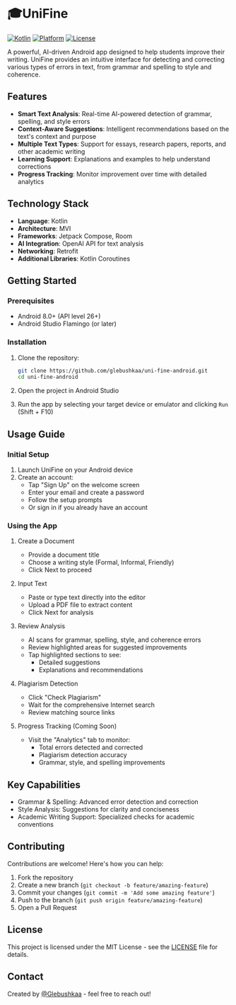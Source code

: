 # 🎓UniFine

[![Kotlin](https://img.shields.io/badge/Kotlin-1.9.0-purple.svg)](https://kotlinlang.org/)
[![Platform](https://img.shields.io/badge/Platform-Android-green.svg)](https://www.android.com/)
[![License](https://img.shields.io/badge/License-MIT-blue.svg)](LICENSE)

A powerful, AI-driven Android app designed to help students improve their writing. UniFine provides an intuitive interface for detecting and correcting various types of errors in text, from grammar and spelling to style and coherence.

## Features

* **Smart Text Analysis**: Real-time AI-powered detection of grammar, spelling, and style errors
* **Context-Aware Suggestions**: Intelligent recommendations based on the text's context and purpose
* **Multiple Text Types**: Support for essays, research papers, reports, and other academic writing
* **Learning Support**: Explanations and examples to help understand corrections
* **Progress Tracking**: Monitor improvement over time with detailed analytics

## Technology Stack

* **Language**: Kotlin
* **Architecture**: MVI
* **Frameworks**: Jetpack Compose, Room
* **AI Integration**: OpenAI API for text analysis
* **Networking**: Retrofit
* **Additional Libraries**: Kotlin Coroutines

## Getting Started

### Prerequisites

* Android 8.0+ (API level 26+)
* Android Studio Flamingo (or later)

### Installation

1. Clone the repository:
   ```bash
   git clone https://github.com/glebushkaa/uni-fine-android.git
   cd uni-fine-android
   ```

2. Open the project in Android Studio

3. Run the app by selecting your target device or emulator and clicking `Run` (Shift + F10)

## Usage Guide

### Initial Setup

1. Launch UniFine on your Android device
2. Create an account:
   * Tap "Sign Up" on the welcome screen
   * Enter your email and create a password
   * Follow the setup prompts
   * Or sign in if you already have an account

### Using the App

1. Create a Document
   * Provide a document title
   * Choose a writing style (Formal, Informal, Friendly)
   * Click Next to proceed

2. Input Text
   * Paste or type text directly into the editor
   * Upload a PDF file to extract content
   * Click Next for analysis

3. Review Analysis
   * AI scans for grammar, spelling, style, and coherence errors
   * Review highlighted areas for suggested improvements
   * Tap highlighted sections to see:
     * Detailed suggestions
     * Explanations and recommendations

4. Plagiarism Detection
   * Click "Check Plagiarism"
   * Wait for the comprehensive Internet search
   * Review matching source links

5. Progress Tracking (Coming Soon)
   * Visit the "Analytics" tab to monitor:
     * Total errors detected and corrected
     * Plagiarism detection accuracy
     * Grammar, style, and spelling improvements

## Key Capabilities

* Grammar & Spelling: Advanced error detection and correction
* Style Analysis: Suggestions for clarity and conciseness
* Academic Writing Support: Specialized checks for academic conventions

## Contributing

Contributions are welcome! Here's how you can help:

1. Fork the repository
2. Create a new branch (`git checkout -b feature/amazing-feature`)
3. Commit your changes (`git commit -m 'Add some amazing feature'`)
4. Push to the branch (`git push origin feature/amazing-feature`)
5. Open a Pull Request

## License

This project is licensed under the MIT License - see the [LICENSE](LICENSE) file for details.

## Contact

Created by [@Glebushkaa](https://github.com/glebushkaa) - feel free to reach out!
